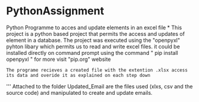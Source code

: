 # PythonAssignment


Python Programme to acces and update elements in an excel file
    *
    This project is a python based project that permits the access and updates of element in a database.
        The project was executed using the "openpyxl" pyhton libary which permits us to read and write excel files.
        it could be installed directly on command prompt using the command  " pip install openpyxl " for more visit "pip.org" website
        
    The programe recieves a created file with the extention .xlsx access its data and overide it as explained on each step down
'''
Attached to the folder Updated_Email are the  files used (xlxs, csv and the source code) and  manipulated  to create and update emails.
